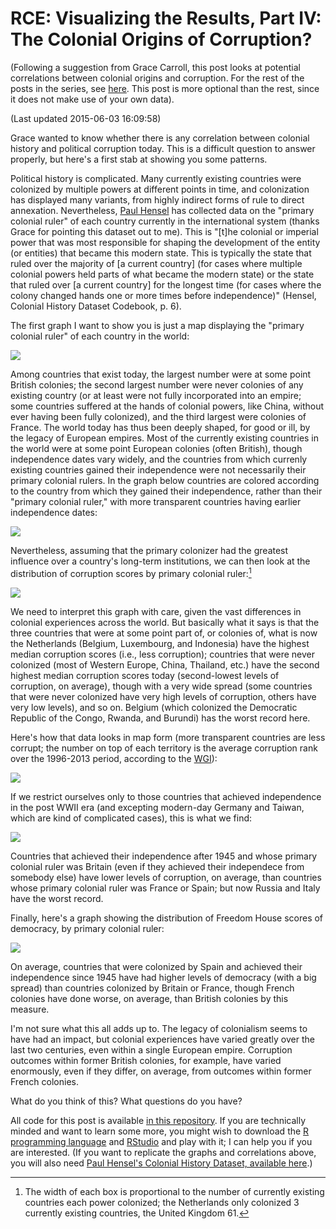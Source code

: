 # RCE: Visualizing the Results, Part IV: The Colonial Origins of Corruption?

(Following a suggestion from Grace Carroll, this post looks at potential correlations between colonial origins and corruption. For the rest of the posts in the series, see [here](http://politicalpathologies.blogspot.co.nz/search/label/rce). This post is more optional than the rest, since it does not make use of your own data).

(Last updated 2015-06-03 16:09:58)



Grace wanted to know whether there is any correlation between colonial history and political corruption today. This is a difficult question to answer properly, but here's a first stab at showing you some patterns.

Political history is complicated. Many currently existing countries were colonized by multiple powers at different points in time, and colonization has displayed many variants, from highly indirect forms of rule to direct annexation. Nevertheless, [Paul Hensel][ICOW] has collected data on the "primary colonial ruler" of each country currently in the international system (thanks Grace for pointing this dataset out to me). This is "[t]he colonial or imperial power that was most responsible for shaping the development of the entity (or entities) that became this modern state. This is typically the state that ruled over the majority of [a current country] (for cases where multiple colonial powers held parts of what became the modern state) or the state that ruled over [a current country] for the longest time (for cases where the colony changed hands one or more times before independence)" (Hensel, Colonial History Dataset Codebook, p. 6). 

The first graph I want to show you is just a map displaying the "primary colonial ruler" of each country in the world:

![](Colonial_Origins_Correlations_files/figure-html/unnamed-chunk-1-1.png) 

Among countries that exist today, the largest number were at some point British colonies; the second largest number were never colonies of any existing country (or at least were not fully incorporated into an empire; some countries suffered at the hands of colonial powers, like China, without ever having been fully colonized), and the third largest were colonies of France. The world today has thus been deeply shaped, for good or ill, by the legacy of European empires. Most of the currently existing countries in the world were at some point European colonies (often British), though independence dates vary widely, and the countries from which currenly existing countries gained their independence were not necessarily their primary colonial rulers. In the graph below countries are colored according to the country from which they gained their independence, rather than their "primary colonial ruler," with more transparent countries having earlier independence dates:

![](Colonial_Origins_Correlations_files/figure-html/unnamed-chunk-2-1.png) 

Nevertheless, assuming that the primary colonizer had the greatest influence over a country's long-term institutions, we can then look at the distribution of corruption scores by primary colonial ruler:[^Box]

![](Colonial_Origins_Correlations_files/figure-html/unnamed-chunk-3-1.png) 

We need to interpret this graph with care, given the vast differences in colonial experiences across the world. But basically what it says is that the three countries that were at some point part of, or colonies of, what is now the Netherlands (Belgium, Luxembourg, and Indonesia) have the highest median corruption scores (i.e., less corruption); countries that were never colonized (most of Western Europe, China, Thailand, etc.) have the second highest median corruption scores today (second-lowest levels of corruption, on average), though with a very wide spread (some countries that were never colonized have very high levels of corruption, others have very low levels), and so on. Belgium (which colonized the Democratic Republic of the Congo, Rwanda, and Burundi) has the worst record here.

Here's how that data looks in map form (more transparent countries are less corrupt; the number on top of each territory is the average corruption rank over the 1996-2013 period, according to the [WGI][WGI]):

![](Colonial_Origins_Correlations_files/figure-html/unnamed-chunk-4-1.png) 

If we restrict ourselves only to those countries that achieved independence in the post WWII era (and excepting modern-day Germany and Taiwan, which are kind of complicated cases), this is what we find:

![](Colonial_Origins_Correlations_files/figure-html/unnamed-chunk-5-1.png) 

Countries that achieved their independence after 1945 and whose primary colonial ruler was Britain (even if they achieved their independece from somebody else) have lower levels of corruption, on average, than countries whose primary colonial ruler was France or Spain; but now Russia and Italy have the worst record.

Finally, here's a graph showing the distribution of Freedom House scores of democracy, by primary colonial ruler:

![](Colonial_Origins_Correlations_files/figure-html/unnamed-chunk-6-1.png) 

On average, countries that were colonized by Spain and achieved their independence since 1945 have had higher levels of democracy (with a big spread) than countries colonized by Britain or France, though French colonies have done worse, on average, than British colonies by this measure.

I'm not sure what this all adds up to. The legacy of colonialism seems to have had an impact, but colonial experiences have varied greatly over the last two centuries, even within a single European empire. Corruption outcomes within former British colonies, for example, have varied enormously, even if they differ, on average, from outcomes within former French colonies. 

What do you think of this? What questions do you have?

All code for this post is available [in this repository][Code]. If you are technically minded and want to learn some more, you might wish to download the [R programming language](http://www.r-project.org/) and [RStudio](http://www.rstudio.com/) and play with it; I can help you if you are interested. (If you want to replicate the graphs and correlations above, you will also need [Paul Hensel's Colonial History Dataset, available here][ICOW].)

[^Box]: The width of each box is proportional to the number of currently existing countries each power colonized; the Netherlands only colonized 3 currently existing countries, the United Kingdom 61.

[Rydland]: http://www.nsd.uib.no/rapport/nsd_rapport124.pdf
[WGI]: http://info.worldbank.org/governance/wgi/index.aspx#doc-methodology
[TI]: http://www.transparency.org/
[Code]: https://github.com/xmarquez/RCE-2015
[Polity]: http://www.systemicpeace.org/inscr/
[FH]: http://freedomhouse.org
[ICOW]: http://www.paulhensel.org/icowcol.html
